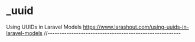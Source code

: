 # _uuid

<!-- Contenuto migrato da _docs/_uuid.txt -->

Using UUIDs in Laravel Models
https://www.larashout.com/using-uuids-in-laravel-models
//--------------------------------------------------------
